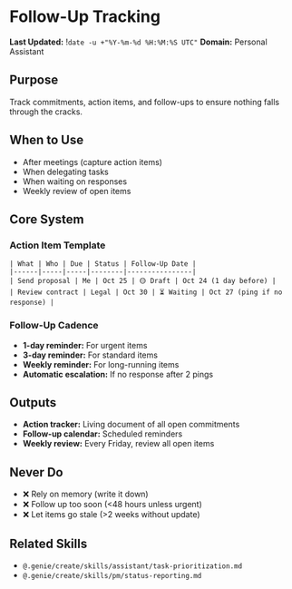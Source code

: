 # Follow-Up Tracking
**Last Updated:** !`date -u +"%Y-%m-%d %H:%M:%S UTC"`
**Domain:** Personal Assistant

## Purpose
Track commitments, action items, and follow-ups to ensure nothing falls through the cracks.

## When to Use
- After meetings (capture action items)
- When delegating tasks
- When waiting on responses
- Weekly review of open items

## Core System

### Action Item Template
```
| What | Who | Due | Status | Follow-Up Date |
|------|-----|-----|--------|----------------|
| Send proposal | Me | Oct 25 | 🟡 Draft | Oct 24 (1 day before) |
| Review contract | Legal | Oct 30 | ⏳ Waiting | Oct 27 (ping if no response) |
```

### Follow-Up Cadence
- **1-day reminder:** For urgent items
- **3-day reminder:** For standard items
- **Weekly reminder:** For long-running items
- **Automatic escalation:** If no response after 2 pings

## Outputs
- **Action tracker:** Living document of all open commitments
- **Follow-up calendar:** Scheduled reminders
- **Weekly review:** Every Friday, review all open items

## Never Do
- ❌ Rely on memory (write it down)
- ❌ Follow up too soon (<48 hours unless urgent)
- ❌ Let items go stale (>2 weeks without update)

## Related Skills
- `@.genie/create/skills/assistant/task-prioritization.md`
- `@.genie/create/skills/pm/status-reporting.md`
